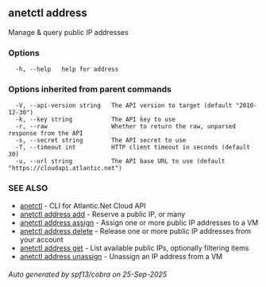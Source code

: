 ## anetctl address

Manage & query public IP addresses

### Options

```
  -h, --help   help for address
```

### Options inherited from parent commands

```
  -V, --api-version string   The API version to target (default "2010-12-30")
  -k, --key string           The API key to use
  -r, --raw                  Whether to return the raw, unparsed response from the API
  -s, --secret string        The API secret to use
  -T, --timeout int          HTTP client timeout in seconds (default 30)
  -u, --url string           The API base URL to use (default "https://cloudapi.atlantic.net")
```

### SEE ALSO

* [anetctl](anetctl.md)	 - CLI for Atlantic.Net Cloud API
* [anetctl address add](anetctl_address_add.md)	 - Reserve a public IP, or many
* [anetctl address assign](anetctl_address_assign.md)	 - Assign one or more public IP addresses to a VM
* [anetctl address delete](anetctl_address_delete.md)	 - Release one or more public IP addresses from your account
* [anetctl address get](anetctl_address_get.md)	 - List available public IPs, optionally filtering items
* [anetctl address unassign](anetctl_address_unassign.md)	 - Unassign an IP address from a VM

###### Auto generated by spf13/cobra on 25-Sep-2025
